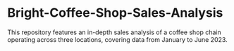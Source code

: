 # Bright-Coffee-Shop-Sales-Analysis
This repository features an in-depth sales analysis of a coffee shop chain operating across three locations, covering data from January to June 2023.
